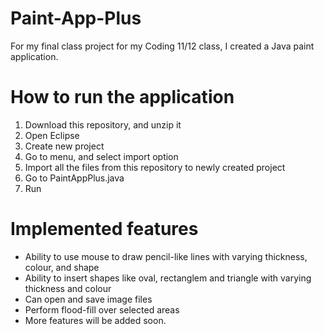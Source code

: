 # Paint-App-Plus

 For my final class project for my Coding 11/12 class, I created a Java paint application.

# How to run the application

 1. Download this repository, and unzip it
 2. Open Eclipse
 3. Create new project
 4. Go to menu, and select import option
 5. Import all the files from this repository to newly created project
 6. Go to PaintAppPlus.java
 7. Run
 
# Implemented features

 - Ability to use mouse to draw pencil-like lines with varying thickness, colour, and shape
 - Ability to insert shapes like oval, rectanglem and triangle with varying thickness and colour
 - Can open and save image files
 - Perform flood-fill over selected areas
 - More features will be added soon.
